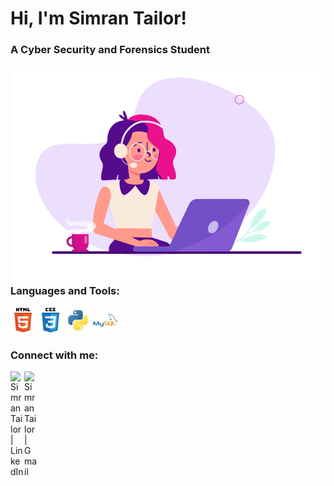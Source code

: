 <h1>Hi, I'm Simran Tailor!</h1>
<h3> A Cyber Security and Forensics Student</h3>

<img align="right" alt="coding" src="https://github.com/SimranTailor/SimranTailor/blob/main/Animated.gif">

<h3>Languages and Tools:</h3>
<p align="left"> <a target="_blank" rel="noreferrer"> <img src="https://raw.githubusercontent.com/devicons/devicon/master/icons/html5/html5-original-wordmark.svg" alt="html5" width="40" height="40"/> </a> <a target="_blank" rel="noreferrer"> <img src="https://raw.githubusercontent.com/devicons/devicon/master/icons/css3/css3-original-wordmark.svg" alt="css3" width="40" height="40"/> </a> <a  target="_blank" rel="noreferrer"> <img src="https://raw.githubusercontent.com/devicons/devicon/master/icons/python/python-original.svg" alt="c" width="40" height="40"/> <a target="_blank" rel="noreferrer"> <img src="https://raw.githubusercontent.com/devicons/devicon/master/icons/mysql/mysql-original-wordmark.svg" alt="mysql" width="40" height="40"/>

<h3>Connect with me:</h3>

[<img align="left" alt="Simran Tailor | LinkedIn" width="22px" src="https://cdn.jsdelivr.net/npm/simple-icons@v3/icons/linkedin.svg" />](https://www.linkedin.com/in/simran-tailor-913290259/)
[<img align="left" alt="Simran Tailor | Gmail" width="22px" src="https://cdn.jsdelivr.net/npm/simple-icons@v3/icons/gmail.svg" />](mailto:simrantailor1000@gmail.com)
